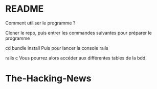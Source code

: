 # README

Comment utiliser le programme ?

Cloner le repo, puis entrer les commandes suivantes pour préparer le programme

cd
bundle install
Puis pour lancer la console rails

rails c
Vous pourrez alors accéder aux différentes tables de la bdd.


# The-Hacking-News
